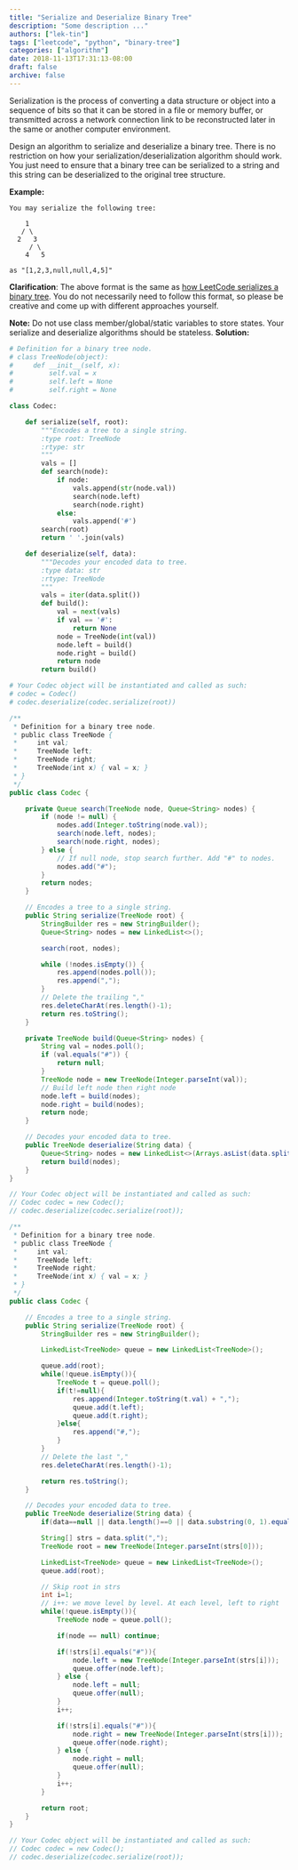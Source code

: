 ```yaml
---
title: "Serialize and Deserialize Binary Tree"
description: "Some description ..."
authors: ["lek-tin"]
tags: ["leetcode", "python", "binary-tree"]
categories: ["algorithm"]
date: 2018-11-13T17:31:13-08:00
draft: false
archive: false
---
```

Serialization is the process of converting a data structure or object into a sequence of bits so that it can be stored in a file or memory buffer, or transmitted across a network connection link to be reconstructed later in the same or another computer environment.

Design an algorithm to serialize and deserialize a binary tree. There is no restriction on how your serialization/deserialization algorithm should work. You just need to ensure that a binary tree can be serialized to a string and this string can be deserialized to the original tree structure.

**Example:**
```
You may serialize the following tree:

    1
   / \
  2   3
     / \
    4   5

as "[1,2,3,null,null,4,5]"
```
**Clarification**: The above format is the same as [how LeetCode serializes a binary tree](https://leetcode.com/faq/#binary-tree). You do not necessarily need to follow this format, so please be creative and come up with different approaches yourself.

**Note:** Do not use class member/global/static variables to store states. Your serialize and deserialize algorithms should be stateless.
**Solution:**
```python
# Definition for a binary tree node.
# class TreeNode(object):
#     def __init__(self, x):
#         self.val = x
#         self.left = None
#         self.right = None

class Codec:

    def serialize(self, root):
        """Encodes a tree to a single string.
        :type root: TreeNode
        :rtype: str
        """
        vals = []
        def search(node):
            if node:
                vals.append(str(node.val))
                search(node.left)
                search(node.right)
            else:
                vals.append('#')
        search(root)
        return ' '.join(vals)

    def deserialize(self, data):
        """Decodes your encoded data to tree.
        :type data: str
        :rtype: TreeNode
        """
        vals = iter(data.split())
        def build():
            val = next(vals)
            if val == '#':
                return None
            node = TreeNode(int(val))
            node.left = build()
            node.right = build()
            return node
        return build()

# Your Codec object will be instantiated and called as such:
# codec = Codec()
# codec.deserialize(codec.serialize(root))
```
```java
/**
 * Definition for a binary tree node.
 * public class TreeNode {
 *     int val;
 *     TreeNode left;
 *     TreeNode right;
 *     TreeNode(int x) { val = x; }
 * }
 */
public class Codec {

    private Queue search(TreeNode node, Queue<String> nodes) {
        if (node != null) {
            nodes.add(Integer.toString(node.val));
            search(node.left, nodes);
            search(node.right, nodes);
        } else {
            // If null node, stop search further. Add "#" to nodes.
            nodes.add("#");
        }
        return nodes;
    }

    // Encodes a tree to a single string.
    public String serialize(TreeNode root) {
        StringBuilder res = new StringBuilder();
        Queue<String> nodes = new LinkedList<>();

        search(root, nodes);

        while (!nodes.isEmpty()) {
            res.append(nodes.poll());
            res.append(",");
        }
        // Delete the trailing ","
        res.deleteCharAt(res.length()-1);
        return res.toString();
    }

    private TreeNode build(Queue<String> nodes) {
        String val = nodes.poll();
        if (val.equals("#")) {
            return null;
        }
        TreeNode node = new TreeNode(Integer.parseInt(val));
        // Build left node then right node
        node.left = build(nodes);
        node.right = build(nodes);
        return node;
    }

    // Decodes your encoded data to tree.
    public TreeNode deserialize(String data) {
        Queue<String> nodes = new LinkedList<>(Arrays.asList(data.split(",")));
        return build(nodes);
    }
}

// Your Codec object will be instantiated and called as such:
// Codec codec = new Codec();
// codec.deserialize(codec.serialize(root));
```
```java
/**
 * Definition for a binary tree node.
 * public class TreeNode {
 *     int val;
 *     TreeNode left;
 *     TreeNode right;
 *     TreeNode(int x) { val = x; }
 * }
 */
public class Codec {

    // Encodes a tree to a single string.
    public String serialize(TreeNode root) {
        StringBuilder res = new StringBuilder();

        LinkedList<TreeNode> queue = new LinkedList<TreeNode>();

        queue.add(root);
        while(!queue.isEmpty()){
            TreeNode t = queue.poll();
            if(t!=null){
                res.append(Integer.toString(t.val) + ",");
                queue.add(t.left);
                queue.add(t.right);
            }else{
                res.append("#,");
            }
        }
        // Delete the last ","
        res.deleteCharAt(res.length()-1);

        return res.toString();
    }

    // Decodes your encoded data to tree.
    public TreeNode deserialize(String data) {
        if(data==null || data.length()==0 || data.substring(0, 1).equals("#")) return null;

        String[] strs = data.split(",");
        TreeNode root = new TreeNode(Integer.parseInt(strs[0]));

        LinkedList<TreeNode> queue = new LinkedList<TreeNode>();
        queue.add(root);

        // Skip root in strs
        int i=1;
        // i++: we move level by level. At each level, left to right
        while(!queue.isEmpty()){
            TreeNode node = queue.poll();

            if(node == null) continue;

            if(!strs[i].equals("#")){
                node.left = new TreeNode(Integer.parseInt(strs[i]));
                queue.offer(node.left);
            } else {
                node.left = null;
                queue.offer(null);
            }
            i++;

            if(!strs[i].equals("#")){
                node.right = new TreeNode(Integer.parseInt(strs[i]));
                queue.offer(node.right);
            } else {
                node.right = null;
                queue.offer(null);
            }
            i++;
        }

        return root;
    }
}

// Your Codec object will be instantiated and called as such:
// Codec codec = new Codec();
// codec.deserialize(codec.serialize(root));
```